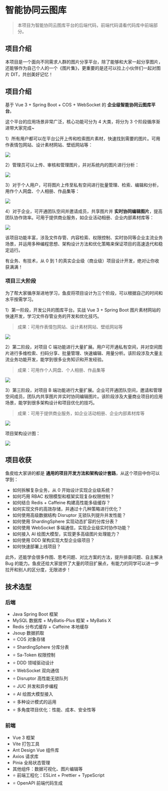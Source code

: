 # 智能协同云图库
> 本项目为智能协同云图库平台的后端代码，前端代码请看代码库中前端部分。

## 项目介绍
本项目是一个面向不同需求人群的图片分享平台，除了能够和大家一起分享图片，
还能够作为自己个人的一个《图片集》，更重要的是还可以拉上小伙伴们一起对图片 DIT，共创美好记忆！

## 项目介绍

基于 Vue 3 + Spring Boot + COS + WebSocket 的 **企业级智能协同云图库平台**。

这个平台的应用场景非常广泛，核心功能可分为 4 大类，将分为 3 个阶段循序渐进带大家完成~

1）所有用户都可以在平台公开上传和检索图片素材，快速找到需要的图片。可用作表情包网站、设计素材网站、壁纸网站等：

![](https://pic.yupi.icu/1/1733224630053-4e43c368-028b-4758-b9e5-a451e919b976-20241204133447098-20241204144141724-20241204144303485.png)

2）管理员可以上传、审核和管理图片，并对系统内的图片进行分析：

![](https://pic.yupi.icu/1/1733224690345-7d4220c6-ea5c-4c7b-a1a9-9ea900837322-20241204133447144-20241204144141760-20241204144303557.png)

3）对于个人用户，可将图片上传至私有空间进行批量管理、检索、编辑和分析，用作个人网盘、个人相册、作品集等：

![](https://pic.yupi.icu/1/1732794489757-a209de7f-8b92-4f7c-89fc-c7ce942c0769-20241204133447220-20241204144141829-20241204144303735.png)

4）对于企业，可开通团队空间并邀请成员，共享图片并 **实时协同编辑图片**，提高团队协作效率。可用于提供商业服务，如企业活动相册、企业内部素材库等：

![](https://pic.yupi.icu/1/1732794085872-58b35d55-7325-4815-a16a-73f667f581ef-20241204133447259-20241204144141872-20241204144304075.png)

该项目功能丰富，涉及文件存管、内容检索、权限控制、实时协同等企业主流业务场景，并运用多种编程思想、架构设计方法和优化策略来保证项目的高速迭代和稳定运行。

有业务、有技术，从 0 到 1 的真实企业级（商业级）项目设计开发，绝对让你收获满满！



### 项目三大阶段

为了帮大家循序渐进地学习，鱼皮将项目设计为三个阶段，可以根据自己的时间和水平按需学习。

1）第一阶段，开发公共的图库平台。实战 Vue 3 + Spring Boot 图片素材网站的快速开发，学习文件存管业务的开发和优化技巧。

> 成果：可用作表情包网站、设计素材网站、壁纸网站等

![](https://pic.yupi.icu/1/1733224742171-84cf7ec3-5851-468e-87f4-5d2a6759ff54-20241204144304209.png)

2）第二阶段，对项目 C 端功能进行大量扩展。用户可开通私有空间，并对空间图片进行多维检索、扫码分享、批量管理、快速编辑、用量分析。该阶段涉及大量主流业务功能开发，能学到很多业务知识和开发经验。

> 成果：可用作个人网盘、个人相册、作品集等

![](https://pic.yupi.icu/1/1733224807605-f8f0685e-8990-437a-b40c-8ab2916efced-20241204144304325.png)

3）第三阶段，对项目 B 端功能进行大量扩展。企业可开通团队空间，邀请和管理空间成员，团队内共享图片并实时协同编辑图片。该阶段涉及大量商业项目的应用场景，能学到很多架构设计和项目优化的技巧。

> 成果：可用于提供商业服务，如企业活动相册、企业内部素材库等

![](https://pic.yupi.icu/1/1732795051719-55c2a296-73fd-439b-b0b7-1e8dd16e0e47-20241204144304468.png)

项目架构设计图：

![](https://pic.yupi.icu/1/1732691889100-e562c709-cffa-477d-9329-1dc5ac1d35c8-20241204144304741-20241204145344935-20241204145354234.png)



## 项目收获

鱼皮给大家讲的都是 **通用的项目开发方法和架构设计套路**，从这个项目中你可以学到：

- 如何拆解复杂业务，从 0 开始设计实现企业级系统？
- 如何巧用 RBAC 权限模型和框架实现复杂权限控制？
- 如何结合 Redis + Caffeine 构建高性能多级缓存？
- 如何实现文件的高效存储，并通过十几种策略进行优化？
- 如何使用高级数据结构 Disruptor 无锁队列提升并发性能？
- 如何使用 ShardingSphere 实现动态扩容的分库分表？
- 如何使用 WebSocket 多端通信，实现企业级实时协作功能？
- 如何接入 AI 绘图大模型，实现更多高级图片处理能力？
- 如何使用 DDD 架构实现大型企业级项目？
- 如何快速部署上线项目？

此外，还能学会很多作图、思考问题、对比方案的方法，提升排查问题、自主解决 Bug 的能力。鱼皮还给大家提供了大量的项目扩展点，有能力的同学可以进一步拉开和别人的区分度，无限进步！



## 技术选型

### 后端

- Java Spring Boot 框架
- MySQL 数据库 + MyBatis-Plus 框架 + MyBatis X 
- Redis 分布式缓存 + Caffeine 本地缓存
- Jsoup 数据抓取
- ⭐️ COS 对象存储
- ⭐️ ShardingSphere 分库分表
- ⭐️ Sa-Token 权限控制
- ⭐️ DDD 领域驱动设计
- ⭐️ WebSocket 双向通信
- ⭐️ Disruptor 高性能无锁队列
- ⭐️ JUC 并发和异步编程
- ⭐️ AI 绘图大模型接入
- ⭐️ 多种设计模式的运用
- ⭐️ 多角度项目优化：性能、成本、安全性等



### 前端

- Vue 3 框架
- Vite 打包工具
- Ant Design Vue 组件库
- Axios 请求库
- Pinia 全局状态管理
- 其他组件：数据可视化、图片编辑等
- ⭐️ 前端工程化：ESLint + Prettier + TypeScript
- ⭐️ OpenAPI 前端代码生成
